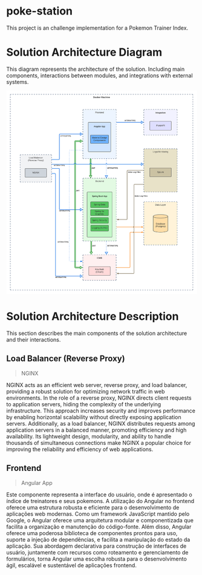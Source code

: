 # poke-station
This project is an challenge implementation for a Pokemon Trainer Index.

# Solution Architecture Diagram

This diagram represents the architecture of the solution. Including main components, interactions between modules, and integrations with external systems.

![Solution Architecture Diagram](./docs/architecture-diagram.png "Solution Architecture Diagram")

# Solution Architecture Description

This section describes the main components of the solution architecture and their interactions.

## Load Balancer (Reverse Proxy)

> NGINX 

NGINX acts as an efficient web server, reverse proxy, and load balancer, providing a robust solution for optimizing network traffic in web environments. In the role of a reverse proxy, NGINX directs client requests to application servers, hiding the complexity of the underlying infrastructure. This approach increases security and improves performance by enabling horizontal scalability without directly exposing application servers. Additionally, as a load balancer, NGINX distributes requests among application servers in a balanced manner, promoting efficiency and high availability. Its lightweight design, modularity, and ability to handle thousands of simultaneous connections make NGINX a popular choice for improving the reliability and efficiency of web applications.

## Frontend

> Angular App

Este componente representa a interface do usuário, onde é apresentado o índice de treinatores e seus pokemons. 
A utilização do Angular no frontend oferece uma estrutura robusta e eficiente para o desenvolvimento de aplicações web modernas. Como um framework JavaScript mantido pelo Google, o Angular oferece uma arquitetura modular e componentizada que facilita a organização e manutenção do código-fonte. Além disso, Angular oferece uma poderosa biblioteca de componentes prontos para uso, suporte a injeção de dependências, e facilita a manipulação do estado da aplicação. Sua abordagem declarativa para construção de interfaces de usuário, juntamente com recursos como roteamento e gerenciamento de formulários, torna Angular uma escolha robusta para o desenvolvimento ágil, escalável e sustentável de aplicações frontend.


